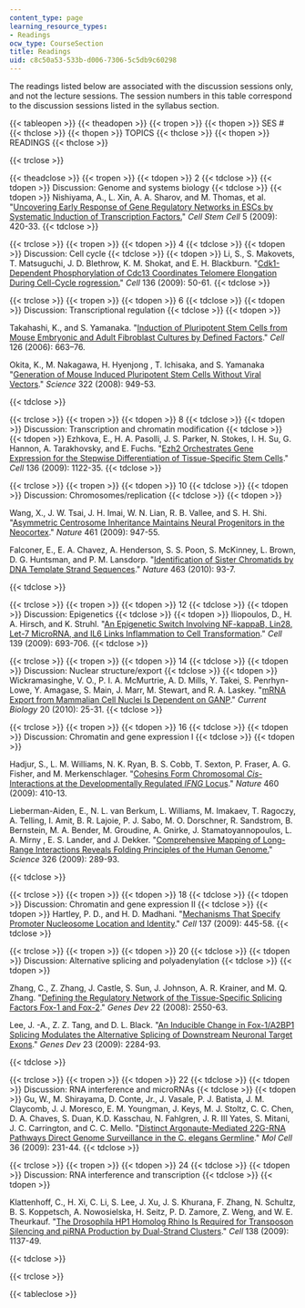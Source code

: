 ```yaml
---
content_type: page
learning_resource_types:
- Readings
ocw_type: CourseSection
title: Readings
uid: c8c50a53-533b-d006-7306-5c5db9c60298
---
```


The readings listed below are associated with the discussion sessions only, and not the lecture sessions. The session numbers in this table correspond to the discussion sessions listed in the syllabus section.

{{< tableopen >}}
{{< theadopen >}}
{{< tropen >}}
{{< thopen >}}
SES #
{{< thclose >}}
{{< thopen >}}
TOPICS
{{< thclose >}}
{{< thopen >}}
READINGS
{{< thclose >}}

{{< trclose >}}

{{< theadclose >}}
{{< tropen >}}
{{< tdopen >}}
2
{{< tdclose >}}
{{< tdopen >}}
Discussion: Genome and systems biology
{{< tdclose >}}
{{< tdopen >}}
Nishiyama, A., L. Xin, A. A. Sharov, and M. Thomas, et al. "[Uncovering Early Response of Gene Regulatory Networks in ESCs by Systematic Induction of Transcription Factors.](http://www.ncbi.nlm.nih.gov/pubmed/19796622)" _Cell Stem Cell_ 5 (2009): 420-33.
{{< tdclose >}}

{{< trclose >}}
{{< tropen >}}
{{< tdopen >}}
4
{{< tdclose >}}
{{< tdopen >}}
Discussion: Cell cycle
{{< tdclose >}}
{{< tdopen >}}
Li, S., S. Makovets, T. Matsuguchi, J. D. Blethrow, K. M. Shokat, and E. H. Blackburn. "[Cdk1-Dependent Phosphorylation of Cdc13 Coordinates Telomere Elongation During Cell-Cycle rogression.](http://www.ncbi.nlm.nih.gov/pubmed/19135888)" _Cell_ 136 (2009): 50-61.
{{< tdclose >}}

{{< trclose >}}
{{< tropen >}}
{{< tdopen >}}
6
{{< tdclose >}}
{{< tdopen >}}
Discussion: Transcriptional regulation
{{< tdclose >}}
{{< tdopen >}}


Takahashi, K., and S. Yamanaka. "[Induction of Pluripotent Stem Cells from Mouse Embryonic and Adult Fibroblast Cultures by Defined Factors](http://www.cell.com/abstract/S0092-8674%2806%2900976-7)." _Cell_ 126 (2006): 663–76.

Okita, K., M. Nakagawa, H. Hyenjong , T. Ichisaka, and S. Yamanaka  "[Generation of Mouse Induced Pluripotent Stem Cells Without Viral Vectors](http://www.sciencemag.org/cgi/content/full/322/5903/949)." _Science_ 322 (2008): 949-53.


{{< tdclose >}}

{{< trclose >}}
{{< tropen >}}
{{< tdopen >}}
8
{{< tdclose >}}
{{< tdopen >}}
Discussion: Transcription and chromatin modification
{{< tdclose >}}
{{< tdopen >}}
Ezhkova, E., H. A. Pasolli, J. S. Parker, N. Stokes, I. H. Su, G. Hannon, A. Tarakhovsky, and E. Fuchs. "[Ezh2 Orchestrates Gene Expression for the Stepwise Differentiation of Tissue-Specific Stem Cells](http://www.ncbi.nlm.nih.gov/pubmed/19303854)." _Cell_ 136 (2009): 1122-35.
{{< tdclose >}}

{{< trclose >}}
{{< tropen >}}
{{< tdopen >}}
10
{{< tdclose >}}
{{< tdopen >}}
Discussion: Chromosomes/replication
{{< tdclose >}}
{{< tdopen >}}


Wang, X., J. W. Tsai, J. H. Imai, W. N. Lian, R. B. Vallee, and S. H. Shi. "[Asymmetric Centrosome Inheritance Maintains Neural Progenitors in the Neocortex](http://dx.doi.org/10.1038/nature08435)." _Nature_ 461 (2009): 947-55.

Falconer, E., E. A. Chavez, A. Henderson, S. S. Poon, S. McKinney, L. Brown, D. G. Huntsman, and P. M. Lansdorp. "[Identification of Sister Chromatids by DNA Template Strand Sequences](http://dx.doi.org/10.1038/nature08644)." _Nature_ 463 (2010): 93-7.


{{< tdclose >}}

{{< trclose >}}
{{< tropen >}}
{{< tdopen >}}
12
{{< tdclose >}}
{{< tdopen >}}
Discussion: Epigenetics
{{< tdclose >}}
{{< tdopen >}}
Iliopoulos, D., H. A. Hirsch, and K. Struhl. "[An Epigenetic Switch Involving NF-kappaB, Lin28, Let-7 MicroRNA, and IL6 Links Inflammation to Cell Transformation](http://www.cell.com/fulltext/S0092-8674%2809%2901302-6)." _Cell_ 139 (2009): 693-706.
{{< tdclose >}}

{{< trclose >}}
{{< tropen >}}
{{< tdopen >}}
14
{{< tdclose >}}
{{< tdopen >}}
Discussion: Nuclear structure/export
{{< tdclose >}}
{{< tdopen >}}
Wickramasinghe, V. O., P. I. A. McMurtrie, A. D. Mills, Y. Takei, S. Penrhyn-Lowe, Y. Amagase, S. Main, J. Marr, M. Stewart, and R. A. Laskey. "[mRNA Export from Mammalian Cell Nuclei Is Dependent on GANP](http://www.cell.com/current-biology/fulltext/S0960-9822%2809%2901995-2#Summary)." _Current Biology_ 20 (2010): 25-31.
{{< tdclose >}}

{{< trclose >}}
{{< tropen >}}
{{< tdopen >}}
16
{{< tdclose >}}
{{< tdopen >}}
Discussion: Chromatin and gene expression I
{{< tdclose >}}
{{< tdopen >}}


Hadjur, S., L. M. Williams, N. K. Ryan, B. S. Cobb, T. Sexton, P. Fraser, A. G. Fisher, and M. Merkenschlager. "[Cohesins Form Chromosomal _Cis_\-Interactions at the Developmentally Regulated _IFNG_ Locus](http://dx.doi.org/10.1038/nature08079)." _Nature_ 460 (2009): 410-13.

Lieberman-Aiden, E., N. L. van Berkum, L. Williams, M. Imakaev, T. Ragoczy, A. Telling, I. Amit, B. R. Lajoie, P. J. Sabo, M. O. Dorschner, R. Sandstrom, B. Bernstein, M. A. Bender, M. Groudine, A. Gnirke, J. Stamatoyannopoulos, L. A. Mirny , E. S. Lander, and J. Dekker. "[Comprehensive Mapping of Long-Range Interactions Reveals Folding Principles of the Human Genome.](http://www.ncbi.nlm.nih.gov/pubmed/19815776)" _Science_ 326 (2009): 289-93.


{{< tdclose >}}

{{< trclose >}}
{{< tropen >}}
{{< tdopen >}}
18
{{< tdclose >}}
{{< tdopen >}}
Discussion: Chromatin and gene expression II
{{< tdclose >}}
{{< tdopen >}}
Hartley, P. D., and H. D. Madhani. "[Mechanisms That Specify Promoter Nucleosome Location and Identity](http://www.cell.com/abstract/S0092-8674%2809%2900257-8)." _Cell_ 137 (2009): 445-58.
{{< tdclose >}}

{{< trclose >}}
{{< tropen >}}
{{< tdopen >}}
20
{{< tdclose >}}
{{< tdopen >}}
Discussion: Alternative splicing and polyadenylation
{{< tdclose >}}
{{< tdopen >}}


Zhang, C., Z. Zhang, J. Castle, S. Sun, J. Johnson, A. R. Krainer, and M. Q. Zhang. "[Defining the Regulatory Network of the Tissue-Specific Splicing Factors Fox-1 and Fox-2](http://genesdev.cshlp.org/content/22/18/2550.full)." _Genes Dev_ 22 (2008): 2550-63.

Lee, J. -A., Z. Z. Tang, and D. L. Black. "[An Inducible Change in Fox-1/A2BP1 Splicing Modulates the Alternative Splicing of Downstream Neuronal Target Exons](http://genesdev.cshlp.org/content/23/19/2284.full)." _Genes Dev_ 23 (2009): 2284-93.


{{< tdclose >}}

{{< trclose >}}
{{< tropen >}}
{{< tdopen >}}
22
{{< tdclose >}}
{{< tdopen >}}
Discussion: RNA interference and microRNAs
{{< tdclose >}}
{{< tdopen >}}
Gu, W., M. Shirayama, D. Conte, Jr., J. Vasale, P. J. Batista, J. M. Claycomb, J. J. Moresco, E. M. Youngman, J. Keys, M. J. Stoltz, C. C. Chen, D. A. Chaves, S. Duan, K.D. Kasschau, N. Fahlgren, J. R. III Yates, S. Mitani, J. C. Carrington, and C. C. Mello. "[Distinct Argonaute-Mediated 22G-RNA Pathways Direct Genome Surveillance in the C. elegans Germline](http://www.ncbi.nlm.nih.gov/pubmed/19800275)." _Mol Cell_ 36 (2009): 231-44.
{{< tdclose >}}

{{< trclose >}}
{{< tropen >}}
{{< tdopen >}}
24
{{< tdclose >}}
{{< tdopen >}}
Discussion: RNA interference and transcription
{{< tdclose >}}
{{< tdopen >}}


Klattenhoff, C., H. Xi, C. Li, S. Lee, J. Xu, J. S. Khurana, F. Zhang, N. Schultz, B. S. Koppetsch, A. Nowosielska, H. Seitz, P. D. Zamore, Z. Weng, and W. E. Theurkauf. "[The Drosophila HP1 Homolog Rhino Is Required for Transposon Silencing and piRNA Production by Dual-Strand Clusters](http://www.ncbi.nlm.nih.gov/pubmed/19732946)." _Cell_ 138 (2009): 1137-49.


{{< tdclose >}}

{{< trclose >}}

{{< tableclose >}}